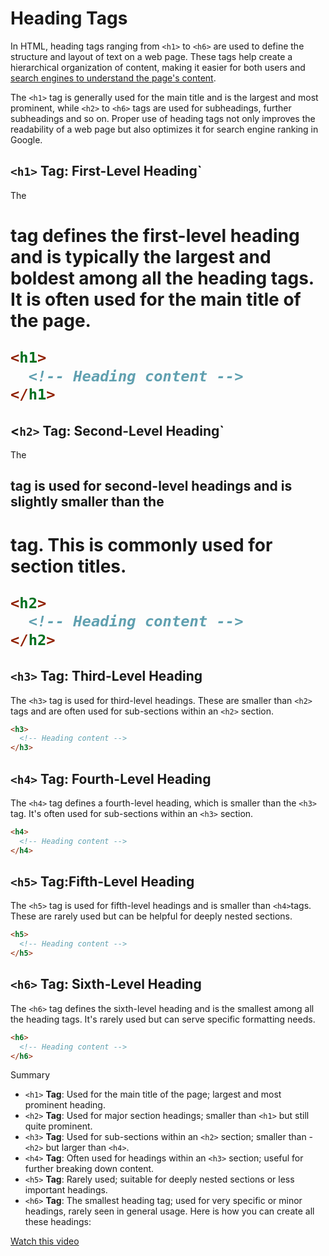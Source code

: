 # Heading Tags

In HTML, heading tags ranging from `<h1>` to `<h6>` are used to define the structure and layout of text on a web page. These tags help create a hierarchical organization of content, making it easier for both users and [search engines to understand the page's content](https://www.searchenginejournal.com/heading-tags-for-seo/341817/).

The `<h1>` tag is generally used for the main title and is the largest and most prominent, while `<h2>` to `<h6>` tags are used for subheadings, further subheadings and so on. Proper use of heading tags not only improves the readability of a web page but also optimizes it for search engine ranking in Google.

## `<h1>` **Tag: First-Level Heading`**
The <h1> tag defines the first-level heading and is typically the largest and boldest among all the heading tags. It is often used for the main title of the page.
```html
<h1>
  <!-- Heading content -->
</h1>
```
## <`h2>` **Tag: Second-Level Heading**`
The <h2> tag is used for second-level headings and is slightly smaller than the <h1> tag. This is commonly used for section titles.
```html
<h2>
  <!-- Heading content -->
</h2>
```
## `<h3>` **Tag: Third-Level Heading**
The `<h3>` tag is used for third-level headings. These are smaller than `<h2>` tags and are often used for sub-sections within an `<h2>` section.
```html
<h3>
  <!-- Heading content -->
</h3>
```
## `<h4>` **Tag: Fourth-Level Heading**
The `<h4>` tag defines a fourth-level heading, which is smaller than the `<h3>` tag. It's often used for sub-sections within an `<h3>` section.

```html
<h4>
  <!-- Heading content -->
</h4>
```

## `<h5>` **Tag:Fifth-Level Heading**

The `<h5>` tag is used for fifth-level headings and is smaller than `<h4>`tags. These are rarely used but can be helpful for deeply nested sections.

```html
<h5>
  <!-- Heading content -->
</h5>
```
## `<h6>` **Tag: Sixth-Level Heading**
The `<h6>` tag defines the sixth-level heading and is the smallest among all the heading tags. It's rarely used but can serve specific formatting needs.
```html
<h6>
  <!-- Heading content -->
</h6>
```
Summary
- `<h1>` **Tag**: Used for the main title of the page; largest and most prominent heading.
- `<h2>` **Tag**: Used for major section headings; smaller than `<h1>` but still quite prominent.
- `<h3>` **Tag**: Used for sub-sections within an `<h2>` section; smaller than - `<h2>` but larger than `<h4>`.
- `<h4>` **Tag**: Often used for headings within an `<h3>` section; useful for further breaking down content.
- `<h5>` **Tag**: Rarely used; suitable for deeply nested sections or less important headings.
- `<h6>` **Tag**: The smallest heading tag; used for very specific or minor headings, rarely seen in general usage.
Here is how you can create all these headings:

[Watch this video](tags.mp4)
